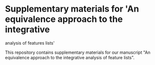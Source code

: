 # Supplementary materials for 'An equivalence approach to the integrative
  analysis of features lists'

This repository contains supplementary materials for our manuscript 
"An equivalence approach to the integrative analysis of feature lists".


